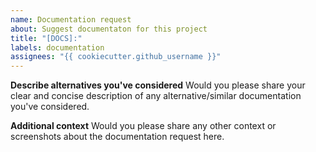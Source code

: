 ```yaml
---
name: Documentation request
about: Suggest documentaton for this project
title: "[DOCS]:"
labels: documentation
assignees: "{{ cookiecutter.github_username }}"
---
```


**Describe alternatives you've considered**
Would you please share your clear and concise description of any alternative/similar documentation you've considered.

**Additional context**
Would you please share any other context or screenshots about the documentation request here.
